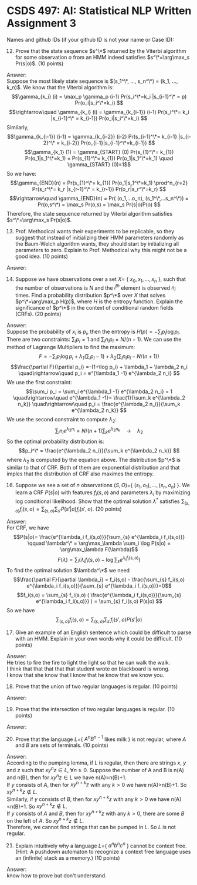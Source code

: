# CSDS 497: AI: Statistical NLP  Written Assignment 3

Names and github IDs (if your github ID is not your name or Case ID):
 
12. Prove that the state sequence $s^\*$ returned by the Viterbi algorithm for some observation $o$ from an HMM indeed satisfies $s^\*=\arg\max_s Pr(s|o)$. (10 points)

Answer:   
Suppose the most likely state sequence is $(s_1^\*, ..., s_n^\*) = (k_1, ..., k_n)$. We know that the Viterbi algorithm is:
$$\gamma_{k_i} (i) = \max_p \gamma_p (i-1) Pr(s_i^\*=k_i |s_{i-1}^\* = p) Pr(o_i|s_i^\*=k_i) $$
$$\rightarrow\quad \gamma_{k_i} (i) = \gamma_{k_{i-1}} (i-1) Pr(s_i^\*= k_i |s_{i-1}^\* = k_{i-1}) Pr(o_i|s_i^\*=k_i) $$
Similarly,
$$\gamma_{k_{i-1}} (i-1) = \gamma_{k_{i-2}} (i-2) Pr(s_{i-1}^\*= k_{i-1} |s_{i-2}^\* = k_{i-2}) Pr(o_{i-1}|s_{i-1}^\*=k_{i-1}) $$
$$\gamma_{k_1} (1) = \gamma_{START} (0) Pr(s_{1}^\*= k_{1}) Pr(o_1|s_1^\*=k_1) = Pr(s_{1}^\*= k_{1}) Pr(o_1|s_1^\*=k_1) \quad \gamma_{START} (0)=1$$
So we have:
$$\gamma_{END}(n) = Pr(s_{1}^\*= k_{1}) Pr(o_1|s_1^\*=k_1) \prod^n_{r=2} Pr(s_r^\*= k_r |s_{r-1}^\* = k_{r-1}) Pr(o_r|s_r^\*=k_r) $$
$$\rightarrow\quad \gamma_{END}(n) = Pr( (o_1,...o_n), (s_1^\*,...s_n^\*)) = Pr(o,s^\*) = \max_s Pr(o,s) = \max_s Pr(s|o)P(o) $$
Therefore, the state sequence returned by Viterbi algorithm satisfies $s^\*=\arg\max_s Pr(s|o)$.


13.	Prof. Methodical wants their experiments to be replicable, so they suggest that instead of initializing their HMM parameters randomly as the Baum-Welch algorithm wants, they should start by initializing all parameters to zero. Explain to Prof. Methodical why this might not be a good idea. (10 points)

Answer: 

14.	Suppose we have observations over a set $X=$ \{ $x_0, x_1,\ldots, x_n$ \}, such that the number of observations is $N$ and the $i^{th}$ element is observed $n_i$ times. Find a probability distribution $p^\*$ over $X$ that solves $p^\*=\arg\max_p H(p)$, where $H$ is the entropy function. Explain the significance of $p^\*$ in the context of conditional random fields (CRFs). (20 points)

Answer:     
Suppose the probability of $x_i$ is $p_i$, then the entropy is $H(p) = -\sum_i p_i \log p_i$. There are two constraints: $\sum_i p_i=1$ and $\sum_i n_i p_i = N/(n+1)$. We can use the method of Lagrange Multipliers to find the maximum:
$$F =  -\sum_i p_i \log p_i + \lambda_1 (\sum_i p_i-1) + \lambda_2 (\sum_i n_i p_i - N/(n+1))$$
$$\frac{\partial F}{\partial p_i} =-(1+\log p_i) + \lambda_1 + \lambda_2 n_i \quad\rightarrow\quad p_i = e^{\lambda_1 -1} e^{\lambda_2 n_i} $$
We use the first constraint: 
$$\sum_i p_i = \sum_i e^{\lambda_1 -1} e^{\lambda_2 n_i} = 1  \quad\rightarrow\quad e^{\lambda_1 -1}= \frac{1}{\sum_k e^{\lambda_2 n_k}} \quad\rightarrow\quad p_i = \frac{e^{\lambda_2 n_i}}{\sum_k e^{\lambda_2 n_k}} $$
We use the second constraint to compute $\lambda_2$:
$$\sum_i n_i e^{\lambda_2 n_i} = N/(n+1) \sum_k e^{\lambda_2 n_k} \quad\rightarrow\quad \lambda_2$$
So the optimal probability distribution is:
$$p_i^\* = \frac{e^{\lambda_2 n_i}}{\sum_k e^{\lambda_2 n_k}} $$
where $\lambda_2$ is computed by the equation above. The distribution $p^\*$ is similar to that of CRF. Both of them are exponential distribution and that imples that the distribution of CRF also maximes the entropy. 


16.	Suppose we see a set of $n$ observations $(S,O)=$\{ $(s_1,o_1),\ldots ,(s_n, o_n)$ \}. We learn a CRF $P(s|o)$ with features $f_i(s, o)$ and parameters $\lambda_i$ by maximizing log conditional likelihood. Show that the optimal solution $\lambda^*$ satisfies $\sum_{(s,o)} f_i(s, o)= \sum_{(s,o)} \sum_{s'} P(s'|o) f_i(s', o)$.  (20 points)

Answer:     
For CRF, we have
$$P(s|o)= \frac{e^{\lambda_i f_i(s,o)}}{\sum_{s} e^{\lambda_i f_i(s,o)}} \qquad \lambda^\* = \arg\max_\lambda \sum_i \log P(s|o) = \arg\max_\lambda F(\lambda)$$
$$F(\lambda) = \sum_i ( \lambda_i f_i(s,o) - \log \sum_{s} e^{\lambda_i f_i(s,o)} ) $$
To find the optimal solution $\lambda^\*$ we need
$$\frac{\partial F}{\partial \lambda_i} = f_i(s,o) - \frac{\sum_{s} f_i(s,o) e^{\lambda_i f_i(s,o)}}{\sum_{s} e^{\lambda_i f_i(s,o)}}=0$$
$$f_i(s,o) = \sum_{s} f_i(s,o) ( \frac{e^{\lambda_i f_i(s,o)}}{\sum_{s} e^{\lambda_i f_i(s,o)}} ) = \sum_{s} f_i(s,o) P(s|o) $$
So we have
$$\sum_{(s,o)} f_i(s,o) = \sum_{(s,o)} \sum_{s'} f_i(s',o) P(s'|o) $$

17.	Give an example of an English sentence which could be difficult to parse with an HMM. Explain in your own words why it could be difficult. (10 points)

Answer:    
He tries to fire the fire to light the light so that he can walk the walk.     
I think that that that that that student wrote on blackboard is wrong.     
I know that she know that I know that he know that we know you.      


18.	Prove that the union of two regular languages is regular. (10 points)

Answer:


19.	Prove that the intersection of two regular languages is regular. (10 points)

Answer:

20.	Prove that the language $L=$\{ $A^nB^{n-1}$ likes milk \} is not regular, where $A$ and $B$ are sets of terminals. (10 points)

Answer:      
According to the pumping lemma, if $L$ is regular, then there are strings $x$, $y$ and $z$ such that $xy^n z\in L$, $\forall n\ge 0$. Suppose the number of A and B is n(A) and n(B), then for $xy^n z\in L$ we have n(A)=n(B)+1.       
If $y$ consists of $A$, then for $xy^{n+k} z$ with any $k>0$ we have n(A)>n(B)+1. So $xy^{n+k} z \notin L$.      
Similarly, if $y$ consists of $B$, then for $xy^{n+k} z$ with any $k>0$ we have n(A)<n(B)+1. So $xy^{n+k} z \notin L$.      
If $y$ consists of $A$ and $B$, then for $xy^{n+k} z$ with any $k>0$, there are some $B$ on the left of $A$. So $xy^{n+k} z \notin L$.     
Therefore, we cannot find strings that can be pumped in $L$. So $L$ is not regular.


21.	Explain intuitively why a language $L=$\{ $a^nb^nc^n$ \}  cannot be context free. (Hint: A pushdown automaton to recognize a context free language uses an (infinite) stack as a memory.) (10 points)

Answer:      
know how to prove but don't understand.
